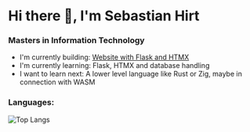 # Hi there 👋, I'm Sebastian Hirt
### Masters in Information Technology

- I'm currently building: [Website with Flask and HTMX](https://github.com/mokronos/logic)
- I'm currently learning: Flask, HTMX and database handling
- I want to learn next: A lower level language like Rust or Zig, maybe in connection with WASM

### Languages:
![Top Langs](https://github-readme-stats.vercel.app/api/top-langs/?username=mokronos&layout=compact&theme=dark)
<!-- [![Mokronos's GitHub stats](https://github-readme-stats.vercel.app/api?username=mokronos)](https://github.com/mokronos/github-readme-stats)-->
